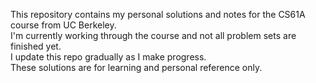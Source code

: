 This repository contains my personal solutions and notes for the CS61A course from UC Berkeley.  
I'm currently working through the course and not all problem sets are finished yet.  
I update this repo gradually as I make progress.  
These solutions are for learning and personal reference only.

